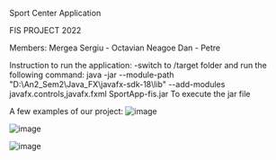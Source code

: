 Sport Center Application

FIS PROJECT 2022

Members:
Mergea Sergiu - Octavian
Neagoe Dan - Petre

Instruction to run the application:
 -switch to /target folder and run the following command:
 java -jar --module-path "D:\An2_Sem2\Java_FX\javafx-sdk-18\lib" --add-modules javafx.controls,javafx.fxml SportApp-fis.jar
 To execute the jar file
 
 A few examples of our project:
 ![image](https://user-images.githubusercontent.com/93083921/170385933-2c120022-40ef-4a14-821d-e0bb9bc68a30.png)

![image](https://user-images.githubusercontent.com/93083921/170385993-3a88659c-112f-4d6a-b30b-6d3df377edf5.png)

![image](https://user-images.githubusercontent.com/93083921/170386030-eba2fe5a-cb60-4b17-9f68-e5de1e3feba2.png)




